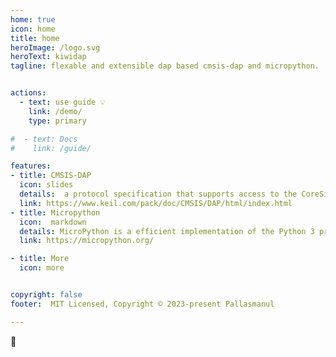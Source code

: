 ```yaml
---
home: true
icon: home
title: home
heroImage: /logo.svg
heroText: kiwidap
tagline: flexable and extensible dap based cmsis-dap and micropython.


actions:
  - text: use guide 💡
    link: /demo/
    type: primary

#  - text: Docs
#    link: /guide/

features:
- title: CMSIS-DAP
  icon: slides
  details:  a protocol specification that supports access to the CoreSight Debug Access Port (DAP)
  link: https://www.keil.com/pack/doc/CMSIS/DAP/html/index.html
- title: Micropython
  icon:  markdown
  details: MicroPython is a efficient implementation of the Python 3 programming language that run on microcontrollers
  link: https://micropython.org/

- title: More
  icon: more


copyright: false
footer:  MIT Licensed, Copyright © 2023-present Pallasmanul

---
```


:jack_o_lantern: